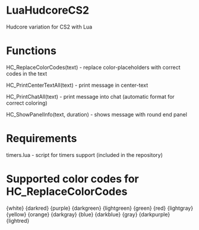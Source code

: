 # LuaHudcoreCS2
Hudcore variation for CS2 with Lua

# Functions

HC_ReplaceColorCodes(text) - replace color-placeholders with correct codes in the text

HC_PrintCenterTextAll(text) - print message in center-text

HC_PrintChatAll(text)	- print message into chat (automatic format for correct coloring)

HC_ShowPanelInfo(text, duration) - shows message with round end panel

# Requirements

timers.lua - script for timers support (included in the repository)

# Supported color codes for HC_ReplaceColorCodes

{white}
{darkred}
{purple}
{darkgreen}
{lightgreen}
{green}
{red}
{lightgray}
{yellow}
{orange}
{darkgray}
{blue}
{darkblue}
{gray}
{darkpurple}
{lightred}
